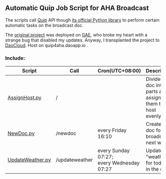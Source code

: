 ## Automatic Quip Job Script for AHA Broadcast
The scripts call [Quip](https://quip.com) API though [its official Python library](https://github.com/quip/quip-api) to perform certain automatic tasks on the broadcast doc.

The [original project](https://github.com/Contextualist/Quip4AHA) was deployed on [GAE](https://cloud.google.com), who broke my heart with a strange bug that disabled my updates. Anyway, I transplanted the project to [DaoCloud](https://daocloud.io). Host on quip4aha.daoapp.io . 

### Include:
| Script | Call | Cron(UTC+08:00) | Description |
| ------ | ---- | --------------- | ----------- |
| [AssignHost.py](\AssignHost.py) | / | | Divide the doc into parts and assign them to the host evenly. |
| [NewDoc.py](\NewDoc.py) | /newdoc | every Friday 16:10 | Create the doc for the broadcast next week. |
| [UpdateWeather.py](\UpdateWeather.py) | /updateweather | every Sunday 07:27;<br/>every Wednesday 07:27 | Update "weather for today" in the doc. |
